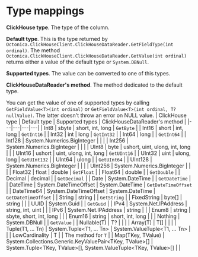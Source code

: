 ﻿# Type mappings
**ClickHouse type**. The type of the column.

**Default type**. This is the type returned by `Octonica.ClickHouseClient.ClickHouseDataReader.GetFieldType(int ordinal)`. The method `Octonica.ClickHouseClient.ClickHouseDataReader.GetValue(int ordinal)` returns either a value of the default type or `System.DBNull`.

**Supported types**. The value can be converted to one of this types.

**ClickHouseDataReader's method**. The method dedicated to the default type. 

You can get the value of one of supported types by calling `GetFieldValue<T>(int ordinal)` or `GetFieldValue<T>(int ordinal, T? nullValue)`. The latter doesn't throw an error on NULL value.
| ClickHouse type | Default type | Supported types | ClickHouseDataReader's method | 
|---|---|---|---|
| Int8 | sbyte | short, int, long | `GetByte` |
| Int16 | short | int, long | `GetInt16` |
| Int32 | int | long | `GetInt32` |
| Int64 | long | | `GetInt64` |
| Int128 | System.Numerics.BigInteger | | |
| Int256 | System.Numerics.BigInteger | | |
| UInt8 | byte | ushort, uint, ulong, int, long | |
| UInt16 | ushort | uint, ulong, int, long | `GetUInt16` |
| UInt32 | uint | ulong, long | `GetUInt132` |
| UInt64 | ulong | | `GetUInt64` |
| UInt128 | System.Numerics.BigInteger | | |
| UInt256 | System.Numerics.BigInteger | | |
| Float32 | float | double | `GetFloat` |
| Float64 | double | | `GetDouble` |
| Decimal | decimal | | `GetDecimal` |
| Date | System.DateTime | | `GetDateTime` |
| DateTime | System.DateTimeOffset | System.DateTime | `GetDateTimeOffset` |
| DateTime64 | System.DateTimeOffset | System.DateTime | `GetDateTimeOffset` |
| String | string | | `GetString` |
| FixedString | byte[] | string | |
| UUID | System.Guid | | `GetGuid` |
| IPv4 | System.Net.IPAddress | string, int, uint | |
| IPv6 | System.Net.IPAddress | string | |
| Enum8 | string | sbyte, short, int, long | |
| Enum16 | string | short, int, long | |
| Nothing | System.DBNull | | `GetValue` |
| Nullable(T) | T? | | |
| Array(T) | T[] | | |
| Tuple(T1, ... Tn) | System.Tuple<T1, ... Tn> | System.ValueTuple<T1, ... Tn> | |
| LowCardinality<T> | T | | The method for `T` |
| Map(TKey, TValue) | System.Collections.Generic.KeyValuePair<TKey, TValue>[] | System.Tuple<TKey, TValue>[], System.ValueTuple<TKey, TValue>[] | |